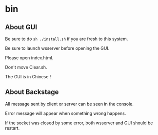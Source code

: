 # bin

## About GUI

Be sure to do `sh ./install.sh` if you are fresh to this system.

Be sure to launch wsserver before opening the GUI.

Please open index.html.

Don't move Clear.sh.

The GUI is in Chinese !

## About Backstage

All message sent by client or server can be seen in the console.

Error message will appear when something wrong happens.

If the socket was closed by some error, both wsserver and GUI should be restart.